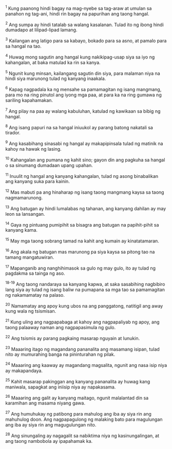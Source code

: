 <sup>1</sup>
Kung paanong hindi bagay na mag-nyebe sa tag-araw at umulan sa panahon ng tag-ani, hindi rin bagay na papurihan ang taong hangal. 

<sup>2</sup>
Ang sumpa ay hindi tatalab sa walang kasalanan. Tulad ito ng ibong hindi dumadapo at lilipad-lipad lamang. 

<sup>3</sup>
Kailangan ang latigo para sa kabayo, bokado para sa asno, at pamalo para sa hangal na tao. 

<sup>4</sup>
Huwag mong sagutin ang hangal kung nakikipag-usap siya sa iyo ng kahangalan, at baka matulad ka rin sa kanya. 

<sup>5</sup>
Ngunit kung minsan, kailangang sagutin din siya, para malaman niya na hindi siya marunong tulad ng kanyang inaakala. 

<sup>6</sup>
Kapag nagpadala ka ng mensahe sa pamamagitan ng isang mangmang, para mo na ring pinutol ang iyong mga paa, at para ka na ring gumawa ng sariling kapahamakan. 

<sup>7</sup>
Ang pilay na paa ay walang kabuluhan, katulad ng kawikaan sa bibig ng hangal. 

<sup>8</sup>
Ang isang papuri na sa hangal iniuukol ay parang batong nakatali sa tirador. 

<sup>9</sup>
Ang kasabihang sinasabi ng hangal ay makapipinsala tulad ng matinik na kahoy na hawak ng lasing. 

<sup>10</sup>
Kahangalan ang pumana ng kahit sino; gayon din ang pagkuha sa hangal o sa sinumang dumadaan upang upahan. 

<sup>11</sup>
Inuulit ng hangal ang kanyang kahangalan, tulad ng asong binabalikan ang kanyang suka para kainin. 

<sup>12</sup>
Mas mabuti pa ang hinaharap ng isang taong mangmang kaysa sa taong nagmamarunong. 

<sup>13</sup>
Ang batugan ay hindi lumalabas ng tahanan, ang kanyang dahilan ay may leon sa lansangan. 

<sup>14</sup>
Gaya ng pintuang pumipihit sa bisagra ang batugan na papihit-pihit sa kanyang kama. 

<sup>15</sup>
May mga taong sobrang tamad na kahit ang kumain ay kinatatamaran. 

<sup>16</sup>
Ang akala ng batugan mas marunong pa siya kaysa sa pitong tao na tamang mangatuwiran. 

<sup>17</sup>
Mapanganib ang nanghihimasok sa gulo ng may gulo, ito ay tulad ng pagdakma sa tainga ng aso.

<sup>18-19</sup>
Ang taong nandaraya sa kanyang kapwa, at saka sasabihing nagbibiro lang siya ay tulad ng isang baliw na pumapana sa mga tao sa pamamagitan ng nakamamatay na palaso. 

<sup>20</sup>
Namamatay ang apoy kung ubos na ang panggatong, natitigil ang away kung wala ng tsismisan. 

<sup>21</sup>
Kung uling ang nagpapabaga at kahoy ang nagpapaliyab ng apoy, ang taong palaaway naman ang nagpapasimula ng gulo. 

<sup>22</sup>
Ang tsismis ay parang pagkaing masarap nguyain at lunukin. 

<sup>23</sup>
Maaaring itago ng magandang pananalita ang masamang isipan, tulad nito ay mumurahing banga na pininturahan ng pilak. 

<sup>24</sup>
Maaaring ang kaaway ay magandang magsalita, ngunit ang nasa isip niya ay makapandaya. 

<sup>25</sup>
Kahit masarap pakinggan ang kanyang pananalita ay huwag kang maniwala, sapagkat ang iniisip niya ay napakasama. 

<sup>26</sup>
Maaaring ang galit ay kanyang maitago, ngunit malalantad din sa karamihan ang masama niyang gawa. 

<sup>27</sup>
Ang humuhukay ng patibong para mahulog ang iba ay siya rin ang mahuhulog doon. Ang nagpapagulong ng malaking bato para magulungan ang iba ay siya rin ang magugulungan nito. 

<sup>28</sup>
Ang sinungaling ay nagagalit sa nabiktima niya ng kasinungalingan, at ang taong nambobola ay ipapahamak ka.